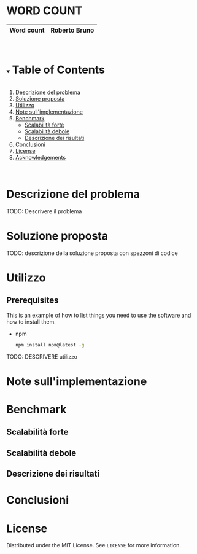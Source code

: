 <!-- Title -->
# WORD COUNT
|**Word count**|**Roberto Bruno**| 
|---|---|
<br>

<!-- TABLE OF CONTENTS -->
<details open="open">
  <summary><h1 style="display: inline-block">Table of Contents</h1></summary>
  <ol>
    <li>
      <a href="#descrizione-del-problema">Descrizione del problema</a>
    </li>
    <li>
      <a href="#soluzione-proposta">Soluzione proposta</a>
    </li>
    <li><a href="#utilizzo">Utilizzo</a></li>
    <li><a href="#note-sullimplementazione">Note sull'implementazione</a></li>
    <li><a href="#benchmark">Benchmark</a>
      <ul>
        <li><a href="#scalabilità-forte">Scalabilità forte</a></li>
        <li><a href="#scalabilità-debole">Scalabilità debole</a></li>
        <li><a href="#descrizione-dei-risultati">Descrizione dei risultati</a></li>
      </ul>
    </li>
    <li><a href="#conclusioni">Conclusioni</a></li>
    <li><a href="#license">License</a></li>
    <li><a href="#acknowledgements">Acknowledgements</a></li>
  </ol>
</details>

<br>

<!-- DESCRIZIONE DEL PROBLEMA -->
# **Descrizione del problema**

TODO: Descrivere il problema


<!-- SOLUZIONE PROPOSTA -->
# **Soluzione proposta**

TODO: descrizione della soluzione proposta con spezzoni di codice

<!-- UTILIZZO -->
# **Utilizzo**
## **Prerequisites**

This is an example of how to list things you need to use the software and how to install them.
* npm
  ```sh
  npm install npm@latest -g
  ```

TODO: DESCRIVERE utilizzo

<!-- NOTE SULL'IMPLEMENTAZIONE -->
# **Note sull'implementazione**

<!-- BENCHMARK -->
# **Benchmark**
## **Scalabilità forte**

## **Scalabilità debole**

## **Descrizione dei risultati**

<!-- CONCLUSIONI -->
# **Conclusioni**

<!-- LICENSE -->
# **License**

Distributed under the MIT License. See `LICENSE` for more information.


<!-- MARKDOWN LINKS & IMAGES -->
<!-- https://www.markdownguide.org/basic-syntax/#reference-style-links -->
[contributors-shield]: https://img.shields.io/github/contributors/github_username/repo.svg?style=for-the-badge
[contributors-url]: https://github.com/github_username/repo/graphs/contributors
[forks-shield]: https://img.shields.io/github/forks/github_username/repo.svg?style=for-the-badge
[forks-url]: https://github.com/github_username/repo/network/members
[stars-shield]: https://img.shields.io/github/stars/github_username/repo.svg?style=for-the-badge
[stars-url]: https://github.com/github_username/repo/stargazers
[issues-shield]: https://img.shields.io/github/issues/github_username/repo.svg?style=for-the-badge
[issues-url]: https://github.com/github_username/repo/issues
[license-shield]: https://img.shields.io/github/license/github_username/repo.svg?style=for-the-badge
[license-url]: https://github.com/github_username/repo/blob/master/LICENSE.txt
[linkedin-shield]: https://img.shields.io/badge/-LinkedIn-black.svg?style=for-the-badge&logo=linkedin&colorB=555
[linkedin-url]: https://linkedin.com/in/github_username
